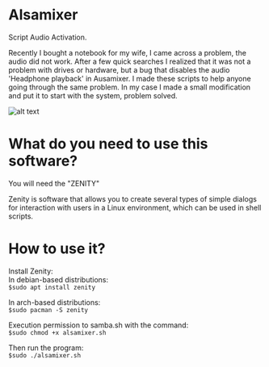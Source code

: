 # Alsamixer
Script Audio Activation.

Recently I bought a notebook for my wife, I came across a problem, the audio did not work. After a few quick searches I realized that it was not a problem with drives or hardware, but a bug that disables the audio 'Headphone playback' in Ausamixer. I made these scripts to help anyone going through the same problem. In my case I made a small modification and put it to start with the system, problem solved.

![alt text](https://github.com/lkaranl/Scripts/raw/master/Alsamixer/QR-alsamixer.png)

# What do you need to use this software?
You will need the "ZENITY"

Zenity is software that allows you to create several types of simple dialogs for interaction with users in a Linux environment, which can be used in shell scripts.

# How to use it?
Install Zenity:<br/>
In debian-based distributions:<br/>
`$sudo apt install zenity`<br/>

In arch-based distributions:<br/>
`$sudo pacman -S zenity`<br/>

Execution permission to samba.sh with the command:<br/>
`$sudo chmod +x alsamixer.sh`<br/>

Then run the program:<br/>
`$sudo ./alsamixer.sh`